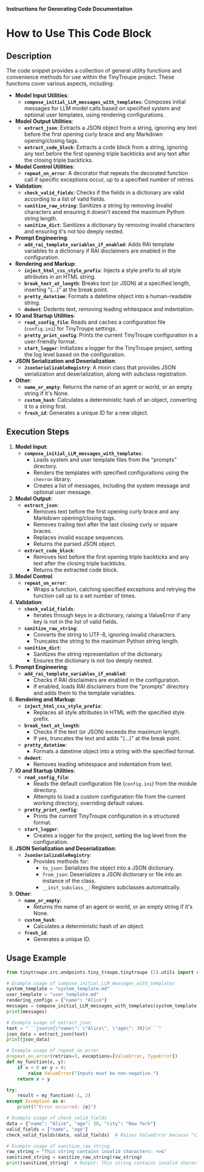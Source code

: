 **Instructions for Generating Code Documentation**

How to Use This Code Block
=========================================================================================

Description
-------------------------
The code snippet provides a collection of general utility functions and convenience methods for use within the TinyTroupe project. These functions cover various aspects, including:

- **Model Input Utilities**:
  - **`compose_initial_LLM_messages_with_templates`**: Composes initial messages for LLM model calls based on specified system and optional user templates, using rendering configurations.
- **Model Output Utilities**:
  - **`extract_json`**: Extracts a JSON object from a string, ignoring any text before the first opening curly brace and any Markdown opening/closing tags.
  - **`extract_code_block`**: Extracts a code block from a string, ignoring any text before the first opening triple backticks and any text after the closing triple backticks.
- **Model Control Utilities**:
  - **`repeat_on_error`**: A decorator that repeats the decorated function call if specific exceptions occur, up to a specified number of retries.
- **Validation**:
  - **`check_valid_fields`**: Checks if the fields in a dictionary are valid according to a list of valid fields.
  - **`sanitize_raw_string`**: Sanitizes a string by removing invalid characters and ensuring it doesn't exceed the maximum Python string length.
  - **`sanitize_dict`**: Sanitizes a dictionary by removing invalid characters and ensuring it's not too deeply nested.
- **Prompt Engineering**:
  - **`add_rai_template_variables_if_enabled`**: Adds RAI template variables to a dictionary if RAI disclaimers are enabled in the configuration.
- **Rendering and Markup**:
  - **`inject_html_css_style_prefix`**: Injects a style prefix to all style attributes in an HTML string.
  - **`break_text_at_length`**: Breaks text (or JSON) at a specified length, inserting "(...)" at the break point.
  - **`pretty_datetime`**: Formats a datetime object into a human-readable string.
  - **`dedent`**: Dedents text, removing leading whitespace and indentation.
- **IO and Startup Utilities**:
  - **`read_config_file`**: Reads and caches a configuration file (`config.ini`) for TinyTroupe settings.
  - **`pretty_print_config`**: Prints the current TinyTroupe configuration in a user-friendly format.
  - **`start_logger`**: Initializes a logger for the TinyTroupe project, setting the log level based on the configuration.
- **JSON Serialization and Deserialization**:
  - **`JsonSerializableRegistry`**: A mixin class that provides JSON serialization and deserialization, along with subclass registration.
- **Other**:
  - **`name_or_empty`**: Returns the name of an agent or world, or an empty string if it's None.
  - **`custom_hash`**: Calculates a deterministic hash of an object, converting it to a string first.
  - **`fresh_id`**: Generates a unique ID for a new object.

Execution Steps
-------------------------
1. **Model Input**:
   - **`compose_initial_LLM_messages_with_templates`**:
     - Loads system and user template files from the "prompts" directory.
     - Renders the templates with specified configurations using the `chevron` library.
     - Creates a list of messages, including the system message and optional user message.
2. **Model Output**:
   - **`extract_json`**:
     - Removes text before the first opening curly brace and any Markdown opening/closing tags.
     - Removes trailing text after the last closing curly or square braces.
     - Replaces invalid escape sequences.
     - Returns the parsed JSON object.
   - **`extract_code_block`**:
     - Removes text before the first opening triple backticks and any text after the closing triple backticks.
     - Returns the extracted code block.
3. **Model Control**:
   - **`repeat_on_error`**:
     - Wraps a function, catching specified exceptions and retrying the function call up to a set number of times.
4. **Validation**:
   - **`check_valid_fields`**:
     - Iterates through keys in a dictionary, raising a ValueError if any key is not in the list of valid fields.
   - **`sanitize_raw_string`**:
     - Converts the string to UTF-8, ignoring invalid characters.
     - Truncates the string to the maximum Python string length.
   - **`sanitize_dict`**:
     - Sanitizes the string representation of the dictionary.
     - Ensures the dictionary is not too deeply nested.
5. **Prompt Engineering**:
   - **`add_rai_template_variables_if_enabled`**:
     - Checks if RAI disclaimers are enabled in the configuration.
     - If enabled, loads RAI disclaimers from the "prompts" directory and adds them to the template variables.
6. **Rendering and Markup**:
   - **`inject_html_css_style_prefix`**:
     - Replaces all style attributes in HTML with the specified style prefix.
   - **`break_text_at_length`**:
     - Checks if the text (or JSON) exceeds the maximum length.
     - If yes, truncates the text and adds "(...)" at the break point.
   - **`pretty_datetime`**:
     - Formats a datetime object into a string with the specified format.
   - **`dedent`**:
     - Removes leading whitespace and indentation from text.
7. **IO and Startup Utilities**:
   - **`read_config_file`**:
     - Reads the default configuration file (`config.ini`) from the module directory.
     - Attempts to load a custom configuration file from the current working directory, overriding default values.
   - **`pretty_print_config`**:
     - Prints the current TinyTroupe configuration in a structured format.
   - **`start_logger`**:
     - Creates a logger for the project, setting the log level from the configuration.
8. **JSON Serialization and Deserialization**:
   - **`JsonSerializableRegistry`**:
     - Provides methods for:
       - `to_json`: Serializes the object into a JSON dictionary.
       - `from_json`: Deserializes a JSON dictionary or file into an instance of the class.
       - `__init_subclass__`: Registers subclasses automatically.
9. **Other**:
   - **`name_or_empty`**:
     - Returns the name of an agent or world, or an empty string if it's None.
   - **`custom_hash`**:
     - Calculates a deterministic hash of an object.
   - **`fresh_id`**:
     - Generates a unique ID.

Usage Example
-------------------------
```python
from tinytroupe.src.endpoints.tiny_troupe.tinytroupe (2).utils import compose_initial_LLM_messages_with_templates, extract_json, repeat_on_error, check_valid_fields

# Example usage of compose_initial_LLM_messages_with_templates
system_template = "system_template.md"
user_template = "user_template.md"
rendering_configs = {"name": "Alice"}
messages = compose_initial_LLM_messages_with_templates(system_template, user_template, rendering_configs)
print(messages)

# Example usage of extract_json
text = "```json\n{\"name\": \"Alice\", \"age\": 30}\n```"
json_data = extract_json(text)
print(json_data)

# Example usage of repeat_on_error
@repeat_on_error(retries=3, exceptions=[ValueError, TypeError])
def my_function(x, y):
    if x < 0 or y < 0:
        raise ValueError("Inputs must be non-negative.")
    return x + y

try:
    result = my_function(-1, 2)
except Exception as e:
    print(f"Error occurred: {e}")

# Example usage of check_valid_fields
data = {"name": "Alice", "age": 30, "city": "New York"}
valid_fields = ["name", "age"]
check_valid_fields(data, valid_fields)  # Raises ValueError because "city" is not a valid field

# Example usage of sanitize_raw_string
raw_string = "This string contains invalid characters: <>&"
sanitized_string = sanitize_raw_string(raw_string)
print(sanitized_string)  # Output: This string contains invalid characters
```